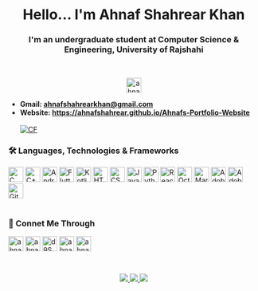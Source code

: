 <h1 align="center">Hello... I'm Ahnaf Shahrear Khan</h1>
<h3 align="center">I'm an undergraduate student at Computer Science & Engineering, University of Rajshahi</h3> <br/>

<p align="center"> <img src="https://komarev.com/ghpvc/?username=ahnafshahrear&label=Profile%20views&color=0e75b6&style=flat" alt="ahnafshahrear" height=30 /> </p>

- **Gmail: ahnafshahrearkhan@gmail.com** <br/>
- **Website: https://ahnafshahrear.github.io/Ahnafs-Portfolio-Website** <br/><br/>
[![CF](https://cp-logo.vercel.app/codeforces/AhnafShahrearKhan?logo=true)](https://codeforces.com/profile/AhnafShahrearKhan)

### 🛠 Languages, Technologies & Frameworks
<div align="left"> 
  <img src="https://img.shields.io/badge/C-282C34?logo=c&logoColor=yellow" alt="C" title="C" height="30" />
  <img src="https://img.shields.io/badge/C++-282C34?logo=c%2B%2B&logoColor=blue" alt="C++" title="C++" height="30" />
  <img src="https://img.shields.io/badge/Android-282C34?logo=android&logoColor=3DDC84" alt="Android" title="Android" height="30" />
  <img src="https://img.shields.io/badge/Flutter-282C34?logo=flutter&logoColor=02569B" alt="Flutter" title="Flutter" height="30" />
  <img src="https://img.shields.io/badge/Kotlin-282C34?logo=kotlin&logoColor=#7F52FF" alt="Kotlin" title="Kotlin" height="30" />
  <img src="https://img.shields.io/badge/HTML5-282C34?logo=html5&logoColor=E34F26" alt="HTML5" title="HTML5" height="30" />
  <img src="https://img.shields.io/badge/CSS3-282C34?logo=css3&logoColor=1572B6" alt="CSS" title="CSS" height="30" />
  <img src="https://img.shields.io/badge/JavaScript-282C34?logo=javascript&logoColor=F7DF1E" alt="JavaScript" title="JavaScript" height="30" />
  <img src="https://img.shields.io/badge/Python-282C34?logo=python&logoColor=#3776AB" alt="Python" title="Python" height="30" /> 
  <img src="https://img.shields.io/badge/React-282C34?logo=react&logoColor=#61DAFB" alt="React" title="React" height="30" />
  <img src="https://img.shields.io/badge/Octave-282C34?logo=octave&logoColor=#0790C0" alt="Octave" title="Octave" height="30" />
  <img src="https://img.shields.io/badge/MariaDB-282C34?logo=mariadb&logoColor=blue" alt="MariaDB" title="MariaDB" height="30" />
  <img src="https://img.shields.io/badge/Illustrator-282C34?logo=adobeillustrator&logoColor=#FF9A00" alt="Adobe Illustrator" title="Adobe Illustrator" height="30" />
  <img src="https://img.shields.io/badge/Photoshop-282C34?logo=adobephotoshop&logoColor=#31A8FF" alt="Adobe Photoshop" title="Adobe Photoshop" height="30" />
  <img src="https://img.shields.io/badge/Git-282C34?logo=git&logoColor=F05032" alt="Git" title="Git" height="30" />
</div> <br/>

### 🔗 Connet Me Through
<p align="left">
  <a href="https://fb.com/ahnaf shahrear khan" target="blank"><img align="center" src="https://img.shields.io/badge/Facebook-282C34?logo=facebook&logoColor=#1877F2" alt="ahnaf shahrear khan" height="30" /></a>
  <a href="https://linkedin.com/in/ahnaf shahrear khan" target="blank"><img align="center" src="https://img.shields.io/badge/LinkedIn-282C34?logo=linkedin&logoColor=#1877F2" alt="ahnaf shahrear khan" height="30" /></a>
  <a href="https://discord.gg/d9SwaSTK" target="blank"><img align="center" src="https://img.shields.io/badge/GitHub-282C34?logo=github&logoColor=#1877F2" alt="d9SwaSTK" height="30" /></a>
  <a href="https://codeforces.com/profile/ahnafshahrearkhan" target="blank"><img align="center" src="https://img.shields.io/badge/CodeForces-282C34?logo=codeforces&logoColor=#1877F2" alt="ahnafshahrearkhan" height="30" /></a>
   <a href="https://instagram.com/ahnafshahrear" target="blank"><img align="center" src="https://img.shields.io/badge/Instagram-282C34?logo=instagram&logoColor=#1877F2" alt="ahnafshahrear" height="30" /></a>
</p> <br/>

<p align="center">
  <a href="https://github.com/ahnafshahrear">
    <img src="http://github-profile-summary-cards.vercel.app/api/cards/profile-details?username=ahnafshahrear&theme=transparent" />
  </a>
  <a href="https://github.com/ahnafshahrear">
    <img src="https://github-readme-streak-stats.herokuapp.com/?user=ahnafshahrear&hide_border=true&card_width=338&theme=transparent" />
  </a>
  <a href="https://github.com/ahnafshahrear">
    <img src="http://github-profile-summary-cards.vercel.app/api/cards/stats?username=ahnafshahrear&theme=transparent" />
  </a>
</p>
